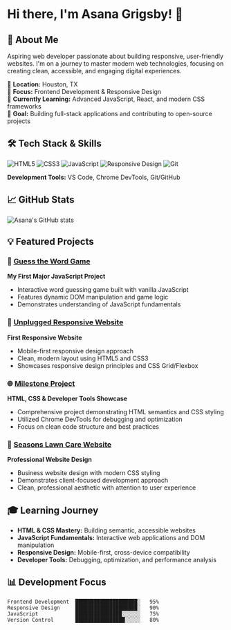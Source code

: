 # Hi there, I'm Asana Grigsby! 👋

## 🚀 About Me
Aspiring web developer passionate about building responsive, user-friendly websites. I'm on a journey to master modern web technologies, focusing on creating clean, accessible, and engaging digital experiences.

📍 **Location:** Houston, TX  
💼 **Focus:** Frontend Development & Responsive Design  
🌱 **Currently Learning:** Advanced JavaScript, React, and modern CSS frameworks  
🎯 **Goal:** Building full-stack applications and contributing to open-source projects

## 🛠️ Tech Stack & Skills
![HTML5](https://img.shields.io/badge/-HTML5-E34F26?style=flat-square&logo=html5&logoColor=white)
![CSS3](https://img.shields.io/badge/-CSS3-1572B6?style=flat-square&logo=css3&logoColor=white)
![JavaScript](https://img.shields.io/badge/-JavaScript-F7DF1E?style=flat-square&logo=javascript&logoColor=black)
![Responsive Design](https://img.shields.io/badge/-Responsive%20Design-FF6B6B?style=flat-square&logo=css3&logoColor=white)
![Git](https://img.shields.io/badge/-Git-F05032?style=flat-square&logo=git&logoColor=white)

**Development Tools:** VS Code, Chrome DevTools, Git/GitHub

## 📈 GitHub Stats
![Asana's GitHub stats](https://github-readme-stats.vercel.app/api?username=Asanag10&show_icons=true&theme=radical&count_private=true)

## 💡 Featured Projects

### 🎯 [Guess the Word Game](https://github.com/Asanag10/guess-the-word)
**My First Major JavaScript Project**
- Interactive word guessing game built with vanilla JavaScript
- Features dynamic DOM manipulation and game logic
- Demonstrates understanding of JavaScript fundamentals

### 📱 [Unplugged Responsive Website](https://github.com/Asanag10/unplugged)
**First Responsive Website**
- Mobile-first responsive design approach
- Clean, modern layout using HTML5 and CSS3
- Showcases responsive design principles and CSS Grid/Flexbox

### 🌐 [Milestone Project](https://github.com/Asanag10/Milestone-Project)
**HTML, CSS & Developer Tools Showcase**
- Comprehensive project demonstrating HTML semantics and CSS styling
- Utilized Chrome DevTools for debugging and optimization
- Focus on clean code structure and best practices

### 🏢 [Seasons Lawn Care Website](https://github.com/Asanag10/my-first-repo)
**Professional Website Design**
- Business website design with modern CSS styling
- Demonstrates client-focused development approach
- Clean, professional aesthetic with attention to user experience

## 🎓 Learning Journey
- **HTML & CSS Mastery:** Building semantic, accessible websites
- **JavaScript Fundamentals:** Interactive web applications and DOM manipulation
- **Responsive Design:** Mobile-first, cross-device compatibility
- **Developer Tools:** Debugging, optimization, and performance analysis

## 📊 Development Focus
```text
Frontend Development  ████████████████████░   95%
Responsive Design     ████████████████████░   90%
JavaScript            ███████████████░░░░░░   75%
Version Control       ████████████████░░░░░   80%
